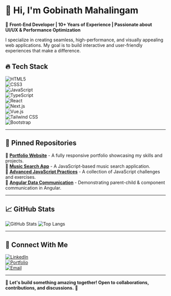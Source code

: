 # 👋 Hi, I'm Gobinath Mahalingam

🚀 **Front-End Developer | 10+ Years of Experience | Passionate about UI/UX & Performance Optimization**

I specialize in creating seamless, high-performance, and visually appealing web applications. My goal is to build interactive and user-friendly experiences that make a difference.

## 🔥 Tech Stack

![HTML5](https://img.shields.io/badge/-HTML5-E34F26?style=flat-square&logo=html5&logoColor=white)  
![CSS3](https://img.shields.io/badge/-CSS3-1572B6?style=flat-square&logo=css3)  
![JavaScript](https://img.shields.io/badge/-JavaScript-F7DF1E?style=flat-square&logo=javascript&logoColor=black)  
![TypeScript](https://img.shields.io/badge/-TypeScript-007ACC?style=flat-square&logo=typescript)  
![React](https://img.shields.io/badge/-React-61DAFB?style=flat-square&logo=react&logoColor=black)  
![Next.js](https://img.shields.io/badge/-Next.js-000000?style=flat-square&logo=nextdotjs)  
![Vue.js](https://img.shields.io/badge/-Vue.js-4FC08D?style=flat-square&logo=vue.js)  
![Tailwind CSS](https://img.shields.io/badge/-Tailwind_CSS-38B2AC?style=flat-square&logo=tailwind-css)  
![Bootstrap](https://img.shields.io/badge/-Bootstrap-7952B3?style=flat-square&logo=bootstrap)  

---

## 📌 Pinned Repositories

🔹 **[Portfolio Website](https://github.com/mgobinath30/Portfolio)** - A fully responsive portfolio showcasing my skills and projects.  
🔹 **[Music Search App](https://github.com/mgobinath30/MusicSearch)** - A JavaScript-based music search application.  
🔹 **[Advanced JavaScript Practices](https://github.com/mgobinath30/JavaScriptPractise)** - A collection of JavaScript challenges and exercises.  
🔹 **[Angular Data Communication](https://github.com/mgobinath30/DataEventCommunicate)** - Demonstrating parent-child & component communication in Angular.  

---

## 📈 GitHub Stats

![GitHub Stats](https://github-readme-stats.vercel.app/api?username=mgobinath30&show_icons=true&theme=tokyonight)
![Top Langs](https://github-readme-stats.vercel.app/api/top-langs/?username=mgobinath30&layout=compact&theme=tokyonight)

---

## 🤝 Connect With Me

[![LinkedIn](https://img.shields.io/badge/-LinkedIn-blue?style=flat-square&logo=linkedin)](your-linkedin-url)  
[![Portfolio](https://img.shields.io/badge/-Portfolio-darkblue?style=flat-square)](your-portfolio-url)  
[![Email](https://img.shields.io/badge/-Email-red?style=flat-square&logo=gmail&logoColor=white)](mailto:your-email@example.com)

---

🌟 **Let's build something amazing together! Open to collaborations, contributions, and discussions.** 🚀

